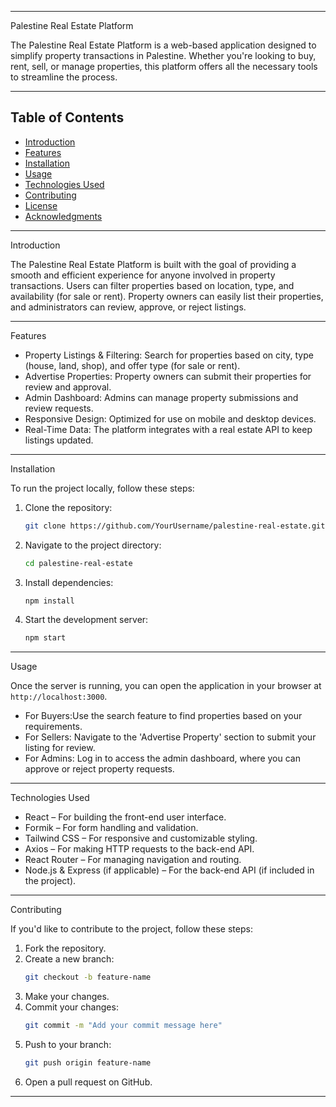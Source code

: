 
---

 Palestine Real Estate Platform

The Palestine Real Estate Platform is a web-based application designed to simplify property transactions in Palestine. Whether you're looking to buy, rent, sell, or manage properties, this platform offers all the necessary tools to streamline the process.

---

## Table of Contents

- [Introduction](#introduction)
- [Features](#features)
- [Installation](#installation)
- [Usage](#usage)
- [Technologies Used](#technologies-used)
- [Contributing](#contributing)
- [License](#license)
- [Acknowledgments](#acknowledgments)

---

 Introduction

The Palestine Real Estate Platform is built with the goal of providing a smooth and efficient experience for anyone involved in property transactions. Users can filter properties based on location, type, and availability (for sale or rent). Property owners can easily list their properties, and administrators can review, approve, or reject listings.

---

 Features

- Property Listings & Filtering: Search for properties based on city, type (house, land, shop), and offer type (for sale or rent).
- Advertise Properties: Property owners can submit their properties for review and approval.
- Admin Dashboard: Admins can manage property submissions and review requests.
- Responsive Design: Optimized for use on mobile and desktop devices.
- Real-Time Data: The platform integrates with a real estate API to keep listings updated.

---

 Installation

To run the project locally, follow these steps:

1. Clone the repository:
    ```bash
    git clone https://github.com/YourUsername/palestine-real-estate.git
    ```
2. Navigate to the project directory:
    ```bash
    cd palestine-real-estate
    ```
3. Install dependencies:
    ```bash
    npm install
    ```
4. Start the development server:
    ```bash
    npm start
    ```

---

 Usage

Once the server is running, you can open the application in your browser at `http://localhost:3000`.

- For Buyers:Use the search feature to find properties based on your requirements.
- For Sellers: Navigate to the 'Advertise Property' section to submit your listing for review.
- For Admins: Log in to access the admin dashboard, where you can approve or reject property requests.

---

 Technologies Used

- React – For building the front-end user interface.
- Formik – For form handling and validation.
- Tailwind CSS – For responsive and customizable styling.
- Axios – For making HTTP requests to the back-end API.
- React Router – For managing navigation and routing.
- Node.js & Express (if applicable) – For the back-end API (if included in the project).

---

 Contributing

If you'd like to contribute to the project, follow these steps:

1. Fork the repository.
2. Create a new branch:
    ```bash
    git checkout -b feature-name
    ```
3. Make your changes.
4. Commit your changes:
    ```bash
    git commit -m "Add your commit message here"
    ```
5. Push to your branch:
    ```bash
    git push origin feature-name
    ```
6. Open a pull request on GitHub.
---



